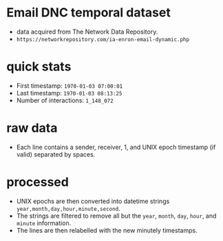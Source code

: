 # Email DNC temporal dataset
- data acquired from The Network Data Repository.
- `https://networkrepository.com/ia-enron-email-dynamic.php`

# quick stats
- First timestamp: `1970-01-03 07:00:01`
- Last timestamp: `1970-01-03 08:13:25`
- Number of interactions: `1_148_072`

# raw data
- Each line contains a sender, receiver, 1, and UNIX epoch timestamp (if valid) separated by spaces.

# processed
- UNIX epochs are then converted into datetime strings `year,month,day,hour,minute,second`.
- The strings are filtered to remove all but the `year`, `month`, `day`, `hour`, and `minute` information.
- The lines are then relabelled with the new minutely timestamps.
